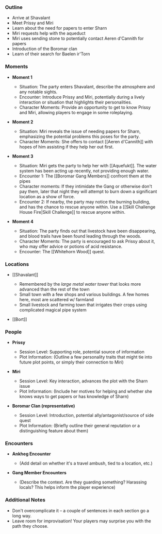 ### Outline

- Arrive at Shavalant
- Meet Prissy and Miri
- Learn about the need for papers to enter Sharn
- Miri requests help with the aqueduct
- Miri uses sending stone to potentially contact Aeren d'Cannith for papers
- Introduction of the Boromar clan
- Learn of their search for Baelen ir'Torn

### Moments

- **Moment 1**
    
    - Situation: The party enters Shavalant, describe the atmosphere and any notable sights.
    - Encounter: Introduce Prissy and Miri, potentially during a lively interaction or situation that highlights their personalities.
    - Character Moments: Provide an opportunity to get to know Prissy and Miri, allowing players to engage in some roleplaying.

- **Moment 2**
    
    - Situation: Miri reveals the issue of needing papers for Sharn, emphasizing the potential problems this poses for the party.
    - Character Moments: She offers to contact [[Aeren d'Cannith]] with hopes of him assisting if they help her out first.

- **Moment 3**

	- Situation: Miri gets the party to help her with [[Aquefukt]]. The water system has been acting up recently, not providing enough water.
	- Encounter 1: The [[Boromar Gang Members]] confront them at the pipes
	- Character moments: If they intimidate the Gang or otherwise don't pay them, later that night they will attempt to burn down a significant location as a show of force.
	- Encounter 2: If nearby, the party may notice the burning building, and has the chance to rescue anyone within. Use a [[Skill Challenge House Fire|Skill Challenge]] to rescue anyone within.

- **Moment 4**

	- Situation: The party finds out that livestock have been disappearing, and blood trails have been found leading through the woods.
	- Character Moments: The party is encouraged to ask Prissy about it, who may offer advice or potions of acid resistance.
	- Encounter: The [[Whitehorn Wood]] quest.


### Locations

- [[Shavalant]]
    
    - Remembered by the *large metal water tower* that looks more advanced than the rest of the town
	 - Small town with a few shops and various buildings. A few homes here, most are scattered w/ farmland
	 - Small livestock and farming town that irrigates their crops using complicated magical pipe system    
- [[Bort]]
### People

- **Prissy**
    
    - Session Level: Supporting role, potential source of information
    - Plot Information: (Outline a few personality traits that might tie into future plot points, or simply their connection to Miri)
    
- **Miri**
    
    - Session Level: Key interaction, advances the plot with the Sharn issue
    - Plot Information: (Include her motives for helping and whether she knows ways to get papers or has knowledge of Sharn)
    
- **Boromar Clan (representative)**
    
    - Session Level: Introduction, potential ally/antagonist/source of side quest
    - Plot Information: (Briefly outline their general reputation or a distinguishing feature about them)
    

### Encounters

- **Ankheg Encounter**
    
    - (Add detail on whether it's a travel ambush, tied to a location, etc.)
    
- **Gang Member Encounters**
    
    - (Describe the context. Are they guarding something? Harassing locals? This helps inform the player experience)
    

### Additional Notes

- Don't overcomplicate it – a couple of sentences in each section go a long way.
- Leave room for improvisation! Your players may surprise you with the path they choose.